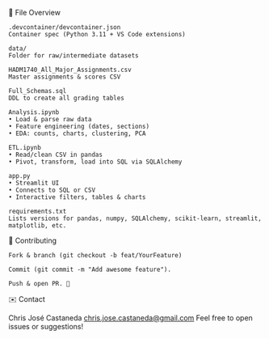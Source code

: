 📄 File Overview

    .devcontainer/devcontainer.json
    Container spec (Python 3.11 + VS Code extensions)

    data/
    Folder for raw/intermediate datasets

    HADM1740_All_Major_Assignments.csv
    Master assignments & scores CSV

    Full_Schemas.sql
    DDL to create all grading tables

    Analysis.ipynb
    • Load & parse raw data
    • Feature engineering (dates, sections)
    • EDA: counts, charts, clustering, PCA

    ETL.ipynb
    • Read/clean CSV in pandas
    • Pivot, transform, load into SQL via SQLAlchemy

    app.py
    • Streamlit UI
    • Connects to SQL or CSV
    • Interactive filters, tables & charts

    requirements.txt
    Lists versions for pandas, numpy, SQLAlchemy, scikit‑learn, streamlit, matplotlib, etc.

🤝 Contributing

    Fork & branch (git checkout -b feat/YourFeature)

    Commit (git commit -m "Add awesome feature").

    Push & open PR. 🎉

✉️ Contact

Chris José Castaneda
chris.jose.castaneda@gmail.com
Feel free to open issues or suggestions!
